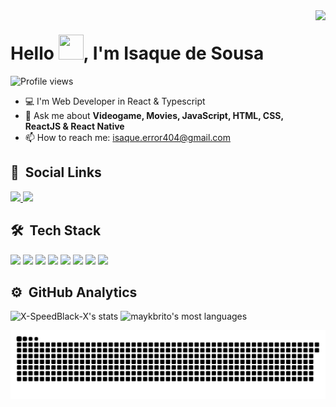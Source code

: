 

<img align= 'right' height='500em'  src='https://raw.githubusercontent.com/gist/X-SpeedBlack-X/63f61d03c0ec4d7be3ff52fe96d85689/raw/7a187972f5d6dc1a73637a3830326a20d5aaeb48/profilecard.svg' />
<h1 align="left">Hello <img src="https://raw.githubusercontent.com/kaueMarques/kaueMarques/master/hi.gif" width="40x" height='40px'>, I'm Isaque de Sousa</h1>
<p align="left"> <img src="https://komarev.com/ghpvc/?username=X-SpeedBlack-X&color=blueviolet" alt="Profile views" /> </p>

<!--
**X-SpeedBlack-X/X-SpeedBlack-X** is a ✨ _special_ ✨ repository because its `README.md` (this file) appears on your GitHub profile.
<img href=''https://raw.githubusercontent.com/gist/X-SpeedBlack-X/63f61d03c0ec4d7be3ff52fe96d85689/raw/7a187972f5d6dc1a73637a3830326a20d5aaeb48/profilecard.svg />

Here are some ideas to get you started:

- 🔭 I’m currently working on ...
- 🌱 I’m currently learning ...
- 👯 I’m looking to collaborate on ...
- 🤔 I’m looking for help with ...
...
- 📫 How to reach me: ...
- 😄 Pronouns: ...
- ⚡ Fun fact: ...
-->
- 💻 I'm Web Developer in React & Typescript
- 💬 Ask me about **Videogame, Movies, JavaScript, HTML, CSS, ReactJS & React Native** 
- 📫 How to reach me: isaque.error404@gmail.com

## 📱 &nbsp;Social Links
<div> 
  <a href="https://www.linkedin.com/in/isaque-de-sousa/" target="_blank"> 
 <img src="https://img.shields.io/badge/LinkedIn-0077B5?style=for-the-badge&logo=linkedin&logoColor=white"/>
 </a>
 <a href="https://instagram.com/_isaque.s_" target="_blank">
 <img src="https://img.shields.io/badge/Instagram-E4405F?style=for-the-badge&logo=instagram&logoColor=white" />
 </a>
  <!-- 
  <a href="mailto:isaque.error404@gmail.com" target="_blank"> 
 <img src="https://img.shields.io/badge/Gmail-D14836?style=for-the-badge&logo=gmail&logoColor=white"/>
 </a>
 -->

</div>

## 🛠 &nbsp;Tech Stack
<div display="flex">
 <img widht="38px" height="40px" src="https://cdn.jsdelivr.net/gh/devicons/devicon/icons/html5/html5-plain.svg" />         
 <img widht="38px" height="40px" src="https://cdn.jsdelivr.net/gh/devicons/devicon/icons/css3/css3-plain.svg" />
 <img widht="38px" height="40px" src="https://cdn.jsdelivr.net/gh/devicons/devicon/icons/javascript/javascript-plain.svg" />
 <img widht="38px" height="40px" src="https://cdn.jsdelivr.net/gh/devicons/devicon/icons/react/react-original-wordmark.svg" />
 <img widht="38px" height="40px" src="https://cdn.jsdelivr.net/gh/devicons/devicon/icons/typescript/typescript-plain.svg" /> 
 <img widht="38px" height="40px"  src="https://cdn.jsdelivr.net/gh/devicons/devicon/icons/nodejs/nodejs-original.svg" />    
 <img widht="38px" height="40px" src="https://cdn.jsdelivr.net/gh/devicons/devicon/icons/git/git-original.svg" />
          
<img widht="38px" height="40px" src="https://cdn.jsdelivr.net/gh/devicons/devicon/icons/linux/linux-original.svg" />
</div>


          

## ⚙️ &nbsp;GitHub Analytics

<div align="left">
<img width="490em" src="https://github-readme-stats.vercel.app/api?username=X-SpeedBlack-X&show_icons=true&theme=radical" alt="X-SpeedBlack-X's stats"/>
<img width="490em" src="https://github-readme-stats.vercel.app/api/top-langs/?username=X-SpeedBlack-X&layout=compact&theme=radical" alt="maykbrito's most languages"/>
</div>


 
  ![Snake animation](https://github.com/X-SpeedBlack-X/X-SpeedBlack-X/blob/output/github-contribution-grid-snake.svg)
 

